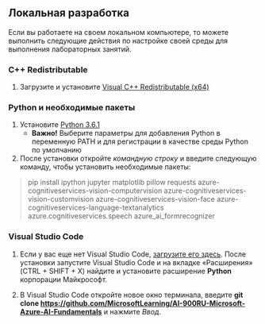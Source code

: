 ## Локальная разработка 

Если вы работаете на своем локальном компьютере, то можете выполнить следующие действия по настройке своей среды для выполнения лабораторных занятий.  

### C++ Redistributable 
1. Загрузите и установите [Visual C++ Redistributable (x64)](https://aka.ms/vs/16/release/vc_redist.x64.exe) 

### Python и необходимые пакеты 
1. Установите [Python 3.6.1](https://www.python.org/downloads/release/python-361/)  
   - **Важно!** Выберите параметры для добавления Python в переменную PATH и для регистрации в качестве среды Python по умолчанию 
2. После установки откройте *командную строку* и введите следующую команду, чтобы установить необходимые пакеты: 

> pip install ipython jupyter matplotlib pillow requests azure-cognitiveservices-vision-computervision azure-cognitiveservices-vision-customvision azure-cognitiveservices-vision-face azure-cognitiveservices-language-textanalytics azure.cognitiveservices.speech azure_ai_formrecognizer 

### Visual Studio Code 
1. Если у вас еще нет Visual Studio Code, [загрузите его здесь](https://code.visualstudio.com/Download). После установки запустите Visual Studio Code и на вкладке «Расширения» (CTRL + SHIFT + X) найдите и установите расширение **Python** корпорации Майкрософт.

2. В Visual Studio Code откройте новое окно терминала, введите **git clone https://github.com/MicrosoftLearning/AI-900RU-Microsoft-Azure-AI-Fundamentals** и нажмите *Ввод*. 

